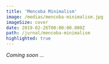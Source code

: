 ```yaml
---
title: 'Mencoba Minimalism'
image: /medias/mencoba-minimalism.jpg
imageSize: cover
date: 2019-02-26T00:00:00.000Z
path: /jurnal/mencoba-minimalism
highlighted: true
---
```


*Coming soon ...*